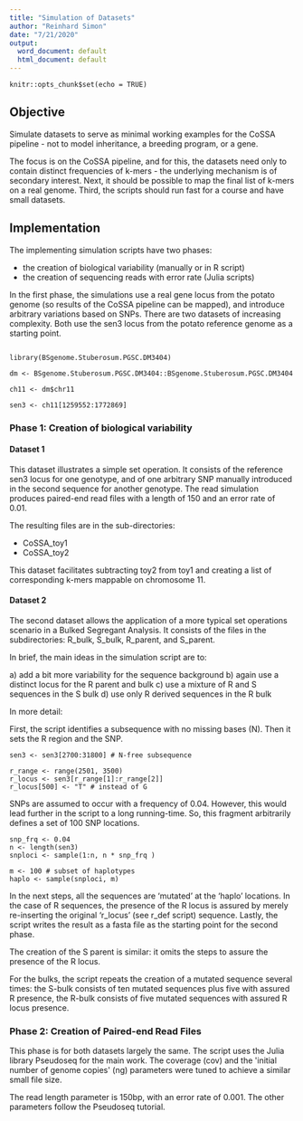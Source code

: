 ```yaml
---
title: "Simulation of Datasets"
author: "Reinhard Simon"
date: "7/21/2020"
output:
  word_document: default
  html_document: default
---
```


```{r setup, include=FALSE}
knitr::opts_chunk$set(echo = TRUE)
```

## Objective

Simulate datasets to serve as minimal working examples for the CoSSA 
pipeline - not to model inheritance, a breeding program, or a 
gene.

The focus is on the CoSSA pipeline, and for this, the datasets need only to contain
distinct frequencies of k-mers - the underlying mechanism is of secondary interest. 
Next, it should be possible to map the final list
of k-mers on a real genome. Third, the scripts should run fast for a course and
have small datasets.

## Implementation

The implementing simulation scripts have two phases: 

- the creation of biological variability (manually or in R script)
- the creation of sequencing reads with error rate (Julia scripts)

In the first phase, the simulations use a real gene locus from the potato genome
(so results of the CoSSA pipeline can be mapped), and introduce arbitrary variations based on SNPs. 
There are two datasets of increasing
complexity. Both use the sen3 locus from the potato reference genome as a 
starting point.


```{r eval=FALSE}

library(BSgenome.Stuberosum.PGSC.DM3404)

dm <- BSgenome.Stuberosum.PGSC.DM3404::BSgenome.Stuberosum.PGSC.DM3404

ch11 <- dm$chr11

sen3 <- ch11[1259552:1772869]

```

### Phase 1: Creation of biological variability

#### Dataset 1

This dataset illustrates a simple set operation. It consists of the
reference sen3 locus for one genotype, and of one arbitrary SNP manually 
introduced in the second sequence for another genotype. 
The read simulation produces paired-end read files with a length of 150 and an error
rate of 0.01.

The resulting files are in the sub-directories:

- CoSSA_toy1
- CoSSA_toy2

This dataset facilitates subtracting toy2 from toy1 and creating a list of 
corresponding k-mers mappable on chromosome 11.

#### Dataset 2

The second dataset allows the application of a more typical set operations
scenario in a Bulked Segregant Analysis. 
It consists of the files in the subdirectories: R_bulk, S_bulk, R_parent, and S_parent.

In brief, the main ideas in the simulation script are to:

a) add a bit more variability for the sequence background
b) again use a distinct locus for the R parent and bulk
c) use a mixture of R and S sequences in the S bulk
d) use only R derived sequences in the R bulk

In more detail:

First, the script identifies a subsequence with no missing bases (N). Then it
sets the R region and the SNP.

```{r r_def, eval=FALSE}
sen3 <- sen3[2700:31800] # N-free subsequence

r_range <- range(2501, 3500)
r_locus <- sen3[r_range[1]:r_range[2]]
r_locus[500] <- "T" # instead of G
```

SNPs are assumed to occur with a frequency of 0.04. However, this would lead 
further in the script to a long running-time. So, this fragment arbitrarily 
defines a set of 100 SNP locations.

```{r eval=FALSE}
snp_frq <- 0.04 
n <- length(sen3)
snploci <- sample(1:n, n * snp_frq )

m <- 100 # subset of haplotypes
haplo <- sample(snploci, m)

```

In the next steps, all the sequences are ‘mutated’ at the ‘haplo’ locations. 
In the case of R sequences, the presence of the R locus is assured by merely 
re-inserting the original ‘r_locus’ (see r_def script) sequence. Lastly, the script 
writes the result as a fasta file as the starting point for the second phase.

The creation of the S parent is similar: it omits the steps to assure
the presence of the R locus. 

For the bulks, the script repeats the creation of a mutated sequence several times:
the S-bulk consists of ten mutated sequences plus five with assured R presence,
the R-bulk consists of five mutated sequences with assured R locus presence.


### Phase 2: Creation of Paired-end Read Files

This phase is for both datasets largely the same. The script uses the Julia library
Pseudoseq for the main work. 
The coverage (cov) and the 'initial number of genome copies' (ng) parameters were 
tuned to achieve 
a similar small file size. 

The read length parameter is 150bp, with an error rate of 0.001.
The other parameters follow the Pseudoseq tutorial.
